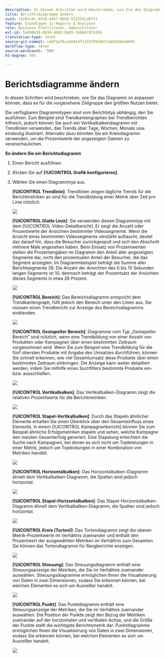 ```yaml
---
description: In diesen Schritten wird beschrieben, wie Sie das Diagramm so anpassen können, dass es für die vorgesehene Zielgruppe den größten Nutzen bietet.
title: Berichtsdiagramme ändern
uuid: c2e81c6c-bfe9-4457-8b5d-512255ca9711
feature: Grundlagen zu Reports & Analysen
role: Business Practitioner, Administrator
exl-id: 5a098b38-0939-4dd2-9a05-1b6b678f2d50
translation-type: tm+mt
source-git-commit: cddf2a76ca36914f133379959b7cbb5246bdd695
workflow-type: tm+mt
source-wordcount: '595'
ht-degree: 99%

---
```


# Berichtsdiagramme ändern

In diesen Schritten wird beschrieben, wie Sie das Diagramm so anpassen können, dass es für die vorgesehene Zielgruppe den größten Nutzen bietet.

Die verfügbaren Diagrammtypen sind vom Berichtstyp abhängig, den Sie ausführen. Zum Beispiel sind Trendkantengraphen bei Trendberichten hilfreich, jedoch können Sie auch ein Vertikalbalkendiagramm mit Trendlinien verwenden, das Trends über Tage, Wochen, Monate usw. eindeutig illustriert. Alternativ dazu könnten Sie ein Kreisdiagramm verwenden, um die Prozentwerte der angezeigten Dateien zu veranschaulichen.

**So ändern Sie ein Berichtsdiagramm**

1. Einen Bericht ausführen.
1. Klicken Sie auf **[!UICONTROL Grafik konfigurieren]**.
1. Wählen Sie einen Diagrammtyp aus.

   **[!UICONTROL Trendlinie]**: Trendlinien zeigen tägliche Trends für die Berichtmetriken an sind für die Trendbildung einer Metrik über Zeit pro Linie nützlich.

   ![](assets/graph_trend_line.png)

   **[!UICONTROL Glatte Linie]**: Sie verwenden diesen Diagrammtyp mit dem [!UICONTROL Video-Detailbericht]. Er zeigt die Anzahl oder Prozentwerte der Ansichten bestimmter Videosegmente. Wenn die Ansicht eines bestimmten Videosegments verstärkt auftaucht, deutet das darauf hin, dass die Besucher zurückgespult und sich den Abschnitt mehrere Male angesehen haben. Beim Einsatz von Prozentwerten stellen die Prozentangaben im Diagramm den Anteil aller angezeigten Segmente dar, nicht den prozentualen Anteil der Besucher, die das Segment anzeigten. Im Diagrammbeispiel beträgt die Summe aller Berichtsegmente 39. Die Anzahl der Ansichten des 0 bis 10 Sekunden langen Segments ist 10, demnach beträgt der Prozentsatz der Ansichten dieses Segments in etwa 26 Prozent.

   ![](assets/graph_smooth_line.png)

   **[!UICONTROL Bereich]**: Das Bereichsdiagramm entspricht dem Trendkantengraph, füllt jedoch den Bereich unter den Linien aus. Sie müssen einen Trendbericht zur Anzeige des Bereichsdiagramms einblenden.

   ![](assets/graph_area.png)

   **[!UICONTROL Gestapelter Bereich]**: Diagramme vom Typ „Gestapelter Bereich“ sind nützlich, wenn eine Trendbildung von einer Anzahl von Produkten oder Kampagnen über einen bestimmten Zeitraum vorgenommen wird. Wenn Sie zum Beispiel eine Trendbildung für die fünf obersten Produkte mit Angabe des Umsatzes durchführen, können Sie schnell erkennen, wie viel Gesamtumsatz diese Produkte über einen bestimmten Zeitraum einbringen. Die Anzeige kann weiter detailliert werden, indem Sie mithilfe eines Suchfilters bestimmte Produkte ein- bzw. ausschließen.

   ![](assets/graph_stacked_area.png)

   **[!UICONTROL Vertikalbalken]**: Das Vertikalbalken-Diagramm zeigt die relativen Prozentwerte für die Berichtmetriken.

   ![](assets/graph_vertical_bars.png)

   **[!UICONTROL Stapel-Vertikalbalken]**: Durch das Stapeln ähnlicher Elemente erhalten Sie einen Überblick über den Gesamteinfluss eines Elements. In einem [!UICONTROL Kampagnenbericht] können Sie zum Beispiel ähnliche Erfolgsmetriken stapeln und sehen, welche Kampagne den meisten Gesamterfolg generiert. Eine Stapelung erleichtert die Suche nach Kampagnen, bei denen es sich nicht um Topleistungen in einer Metrik, jedoch um Topleistungen in einer Kombination von Metriken handelt.

   ![](assets/graph_stacked_vertical.png)

   **[!UICONTROL Horizontalbalken]**: Das Horizontalbalken-Diagramm ähnelt dem Vertikalbalken-Diagramm, die Spalten sind jedoch horizontal.

   ![](assets/graph_horizontal_bar.png)

   **[!UICONTROL Stapel-Horizontalbalken]**: Das Stapel-Horizontalbalken-Diagramm ähnelt dem Vertikalbalken-Diagramm, die Spalten sind jedoch horizontal.

   ![](assets/graph_stacked_horizontal.png)

   **[!UICONTROL Kreis (Torten)]**: Das Tortendiagramm zeigt die oberen Metrik-Prozentwerte im Verhältnis zueinander und enthält den Prozentwert der ausgewählten Metriken im Verhältnis zum Gesamten. Sie können das Tortendiagramm für Rangberichte anzeigen.

   ![](assets/graph_pie.png)

   **[!UICONTROL Streuung]**: Das Streuungsdiagramm enthält eine Streuungsanzeige der Metriken, die Sie im Verhältnis zueinander auswählen. Streuungsdiagramme ermöglichen Ihnen die Visualisierung von Daten in zwei Dimensionen, sodass Sie erkennen können, bei welchen Elementen es sich um Ausreißer handelt.

   ![](assets/graph_scatter.png)

   **[!UICONTROL Punkt]**: Das Punktdiagramm enthält eine Streuungsanzeige der Metriken, die Sie im Verhältnis zueinander auswählen. Die Position der Punkte zeigt den Bezug der Metriken zueinander auf der horizontalen und vertikalen Achse, und die Größe der Punkte stellt die wichtigste Berichtsmetrik dar. Punktdiagramme ermöglichen Ihnen die Visualisierung von Daten in zwei Dimensionen, sodass Sie erkennen können, bei welchen Elementen es sich um Ausreißer handelt.

   ![](assets/graph_bubble.png)
